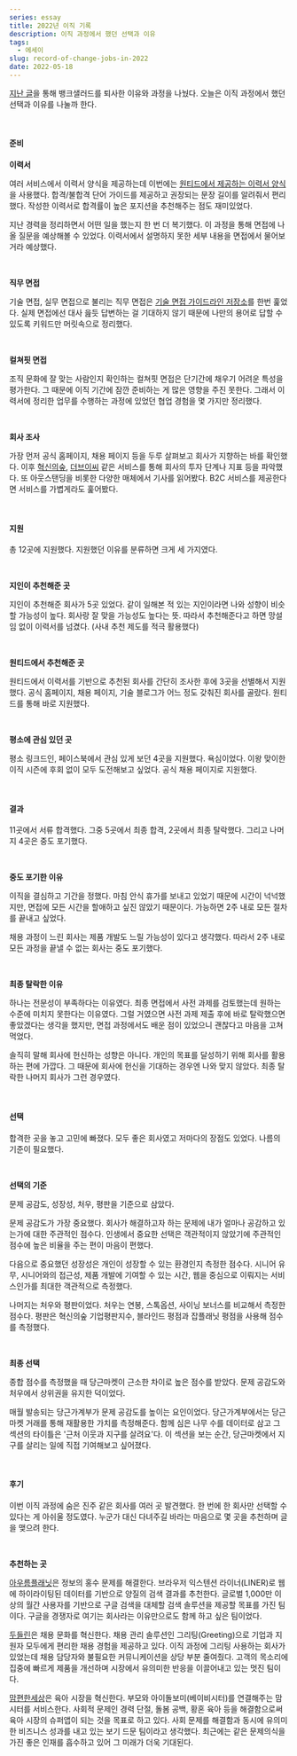 ```yaml
---
series: essay
title: 2022년 이직 기록
description: 이직 과정에서 했던 선택과 이유
tags:
  - 에세이
slug: record-of-change-jobs-in-2022
date: 2022-05-18
---
```


[지난 글](/resignation-from-banksalad)을 통해 뱅크샐러드를 퇴사한 이유와 과정을 나눴다. 오늘은 이직 과정에서 했던 선택과 이유를 나눌까 한다.

<br/>

#### 준비

**이력서**

여러 서비스에서 이력서 양식을 제공하는데 이번에는 [원티드에서 제공하는 이력서 양식](https://www.wanted.co.kr/cv/intro)을 사용했다. 합격/불합격 단어 가이드를 제공하고 권장되는 문장 길이를 알려줘서 편리했다. 작성한 이력서로 합격률이 높은 포지션을 추천해주는 점도 재미있었다.

지난 경력을 정리하면서 어떤 일을 했는지 한 번 더 복기했다. 이 과정을 통해 면접에 나올 질문을 예상해볼 수 있었다. 이력서에서 설명하지 못한 세부 내용을 면접에서 물어보거라 예상했다.

<br/>

**직무 면접**

기술 면접, 실무 면접으로 불리는 직무 면접은 [기술 면접 가이드라인 저장소](https://github.com/JaeYeopHan/Interview_Question_for_Beginner)를 한번 훑었다. 실제 면접에선 대사 읊듯 답변하는 걸 기대하지 않기 때문에 나만의 용어로 답할 수 있도록 키워드만 머릿속으로 정리했다.

<br/>

**컬쳐핏 면접**

조직 문화에 잘 맞는 사람인지 확인하는 컬쳐핏 면접은 단기간에 채우기 어려운 특성을 평가한다. 그 때문에 이직 기간에 잠깐 준비하는 게 많은 영향을 주진 못한다. 그래서 이력서에 정리한 업무를 수행하는 과정에 있었던 협업 경험을 몇 가지만 정리했다.

<br/>

**회사 조사**

가장 먼저 공식 홈페이지, 채용 페이지 등을 두루 살펴보고 회사가 지향하는 바를 확인했다. 이후 [혁신의숲](https://innoforest.co.kr/), [더브이씨](https://thevc.kr/) 같은 서비스를 통해 회사의 투자 단계나 지표 등을 파악했다. 또 아웃스탠딩을 비롯한 다양한 매체에서 기사를 읽어봤다. B2C 서비스를 제공한다면 서비스를 가볍게라도 훑어봤다.

<br/>

#### 지원

총 12곳에 지원했다. 지원했던 이유를 분류하면 크게 세 가지였다.

<br/>

**지인이 추천해준 곳**

지인이 추천해준 회사가 5곳 있었다. 같이 일해본 적 있는 지인이라면 나와 성향이 비슷할 가능성이 높다. 회사랑 잘 맞을 가능성도 높다는 뜻. 따라서 추천해준다고 하면 망설임 없이 이력서를 넘겼다. (사내 추천 제도를 적극 활용했다)

<br/>

**원티드에서 추천해준 곳**

원티드에서 이력서를 기반으로 추천된 회사를 간단히 조사한 후에 3곳을 선별해서 지원했다. 공식 홈페이지, 채용 페이지, 기술 블로그가 어느 정도 갖춰진 회사를 골랐다. 원티드를 통해 바로 지원했다.

<br/>

**평소에 관심 있던 곳**

평소 링크드인, 페이스북에서 관심 있게 보던 4곳을 지원했다. 욕심이었다. 이왕 맞이한 이직 시즌에 후회 없이 모두 도전해보고 싶었다. 공식 채용 페이지로 지원했다.

<br/>

#### 결과

11곳에서 서류 합격했다. 그중 5곳에서 최종 합격, 2곳에서 최종 탈락했다. 그리고 나머지 4곳은 중도 포기했다.

<br/>

**중도 포기한 이유**

이직을 결심하고 기간을 정했다. 마침 안식 휴가를 보내고 있었기 때문에 시간이 넉넉했지만, 면접에 모든 시간을 할애하고 싶진 않았기 때문이다. 가능하면 2주 내로 모든 절차를 끝내고 싶었다.

채용 과정이 느린 회사는 제품 개발도 느릴 가능성이 있다고 생각했다. 따라서 2주 내로 모든 과정을 끝낼 수 없는 회사는 중도 포기했다.

<br/>

**최종 탈락한 이유**

하나는 전문성이 부족하다는 이유였다. 최종 면접에서 사전 과제를 검토했는데 원하는 수준에 미치지 못한다는 이유였다. 그럴 거였으면 사전 과제 제출 후에 바로 탈락했으면 좋았겠다는 생각을 했지만, 면접 과정에서도 배운 점이 있었으니 괜찮다고 마음을 고쳐먹었다.

솔직히 말해 회사에 헌신하는 성향은 아니다. 개인의 목표를 달성하기 위해 회사를 활용하는 편에 가깝다. 그 때문에 회사에 헌신을 기대하는 경우엔 나와 맞지 않았다. 최종 탈락한 나머지 회사가 그런 경우였다.

<br/>

#### 선택

합격한 곳을 놓고 고민에 빠졌다. 모두 좋은 회사였고 저마다의 장점도 있었다. 나름의 기준이 필요했다.

<br/>

**선택의 기준**

문제 공감도, 성장성, 처우, 평판을 기준으로 삼았다.

문제 공감도가 가장 중요했다. 회사가 해결하고자 하는 문제에 내가 얼마나 공감하고 있는가에 대한 주관적인 점수다. 인생에서 중요한 선택은 객관적이지 않았기에 주관적인 점수에 높은 비율을 주는 편이 마음이 편했다.

다음으로 중요했던 성장성은 개인이 성장할 수 있는 환경인지 측정한 점수다. 시니어 유무, 시니어와의 접근성, 제품 개발에 기여할 수 있는 시간, 웹을 중심으로 이뤄지는 서비스인가를 최대한 객관적으로 측정했다.

나머지는 처우와 평판이었다. 처우는 연봉, 스톡옵션, 사이닝 보너스를 비교해서 측정한 점수다. 평판은 혁신의숲 기업평판지수, 블라인드 평점과 잡플래닛 평점을 사용해 점수를 측정했다.

<br/>

**최종 선택**

종합 점수를 측정했을 때 당근마켓이 근소한 차이로 높은 점수를 받았다. 문제 공감도와 처우에서 상위권을 유지한 덕이었다.

매월 발송되는 당근가계부가 문제 공감도를 높이는 요인이었다. 당근가계부에서는 당근마켓 거래를 통해 재활용한 가치를 측정해준다. 함께 심은 나무 수를 데이터로 삼고 그 섹션의 타이틀은 '근처 이웃과 지구를 살려요'다. 이 섹션을 보는 순간, 당근마켓에서 지구를 살리는 일에 직접 기여해보고 싶어졌다.

<br/>

#### 후기

이번 이직 과정에 숨은 진주 같은 회사를 여러 곳 발견했다. 한 번에 한 회사만 선택할 수 있다는 게 아쉬울 정도였다. 누군가 대신 다녀주길 바라는 마음으로 몇 곳을 추천하며 글을 맺으려 한다.

<br/>

**추천하는 곳**

[아우름플래닛](https://liner.oopy.io/intro)은 정보의 홍수 문제를 해결한다. 브라우저 익스텐션 라이너(LINER)로 웹에 하이라이팅된 데이터를 기반으로 양질의 검색 결과를 추천한다. 글로벌 1,000만 이상의 월간 사용자를 기반으로 구글 검색을 대체할 검색 솔루션을 제공할 목표를 가진 팀이다. 구글을 경쟁자로 여기는 회사라는 이유만으로도 함께 하고 싶은 팀이었다.

[두들린](https://www.doodlin.co.kr/)은 채용 문화를 혁신한다. 채용 관리 솔루션인 그리팅(Greeting)으로 기업과 지원자 모두에게 편리한 채용 경험을 제공하고 있다. 이직 과정에 그리팅 사용하는 회사가 있었는데 채용 담당자와 불필요한 커뮤니케이션을 상당 부분 줄여줬다. 고객의 목소리에 집중에 빠르게 제품을 개선하며 시장에서 유의미한 반응을 이끌어내고 있는 멋진 팀이다.

[맘편한세상](https://www.mfort.co.kr/)은 육아 시장을 혁신한다. 부모와 아이돌보미(베이비시터)를 연결해주는 맘시터를 서비스한다. 사회적 문제인 경력 단절, 돌봄 공백, 황혼 육아 등을 해결함으로써 육아 시장의 슈퍼앱이 되는 것을 목표로 하고 있다. 사회 문제를 해결함과 동시에 유의미한 비즈니스 성과를 내고 있는 보기 드문 팀이라고 생각했다. 최근에는 같은 문제의식을 가진 좋은 인재를 흡수하고 있어 그 미래가 더욱 기대된다.
